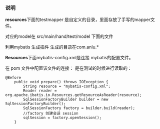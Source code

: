 ### 说明

**resources**下面的testmapper 是自定义的目录，里面存放了手写的mapper文件。

对应的model在 src/main/hand/test/model 下面的文件




利用mybatis 生成插件 生成的目录在com.anlu.*


**Resources**下面mybatis-config.xml是连接 mybatis的配置文件。

在 pom 文件中配置该文件的连接：
是在测试的时候进行读取的：

```
@Before
    public void prepare() throws IOException {
        String resource = "mybatis-config.xml";
        Reader reader = org.apache.ibatis.io.Resources.getResourceAsReader(resource);
        SqlSessionFactoryBuilder builder = new SqlSessionFactoryBuilder();
        SqlSessionFactory factory = builder.build(reader);
        //factory 创建会话 session
        sqlSession = factory.openSession();
    }

```



